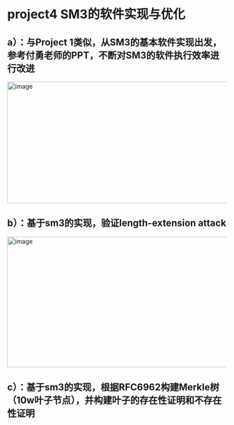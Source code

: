 # project4 SM3的软件实现与优化 
## a）：与Project 1类似，从SM3的基本软件实现出发，参考付勇老师的PPT，不断对SM3的软件执行效率进行改进
<img width="744" height="279" alt="image" src="https://github.com/user-attachments/assets/7acf062a-9a6d-44a9-b422-ed568c38af17" />

## b）：基于sm3的实现，验证length-extension attack
<img width="1375" height="300" alt="image" src="https://github.com/user-attachments/assets/74b86281-0b4b-4abd-b288-7133091d9eed" />

## c）：基于sm3的实现，根据RFC6962构建Merkle树（10w叶子节点），并构建叶子的存在性证明和不存在性证明


